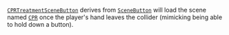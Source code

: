 [```CPRTreatmentSceneButton```](https://github.com/CMotley8/First-Aid-Training/blob/d1d3a9e8d2c5cebfae482eee766b5b282edbddc4/Assets/Scripts/Menu%20Button%20Scripts/CPRTreatmentSceneButton.cs) derives from [```SceneButton```](Scene-Button) will load the scene named [```CPR```](https://github.com/CMotley8/First-Aid-Training/blob/d1d3a9e8d2c5cebfae482eee766b5b282edbddc4/Assets/Scenes/CPR.unity) once the player's hand leaves the collider (mimicking being able to hold down a button).